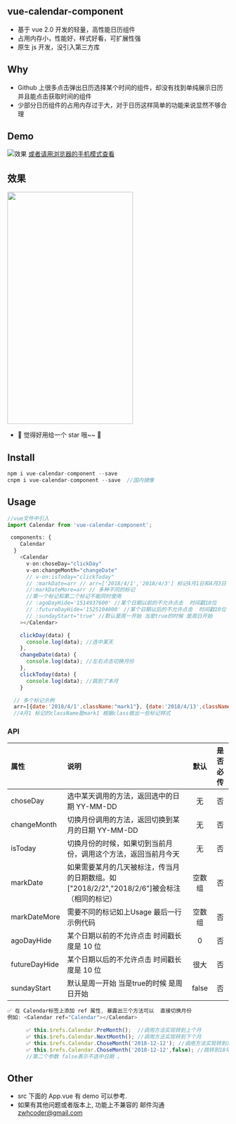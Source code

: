 ## vue-calendar-component

* 基于 vue 2.0 开发的轻量，高性能日历组件
* 占用内存小，性能好，样式好看，可扩展性强
* 原生 js 开发，没引入第三方库

## Why

* Github 上很多点击弹出日历选择某个时间的组件，却没有找到单纯展示日历并且能点击获取时间的组件
* 少部分日历组件的占用内存过于大，对于日历这样简单的功能来说显然不够合理

## Demo

![效果](https://zwhgithub.github.io/vue-calendar/dist/1510652959.png) [或者请用浏览器的手机模式查看](https://zwhgithub.github.io/vue-calendar/dist/#/)

## 效果

<img width="286" height="528" src="https://zwhgithub.github.io/vue-calendar/dist/WechatIMG4885.jpeg"/>

* 🎉 觉得好用给一个 star 哦~~ 🎉

## Install

```javascript
npm i vue-calendar-component --save
cnpm i vue-calendar-component --save  //国内镜像
```

## Usage

```javascript
//vue文件中引入
import Calendar from 'vue-calendar-component';

 components: {
    Calendar
  }
    <Calendar
      v-on:choseDay="clickDay"
      v-on:changeMonth="changeDate"
      // v-on:isToday="clickToday"
      // :markDate=arr // arr=['2018/4/1','2018/4/3'] 标记4月1日和4月3日 简单标记
      //:markDateMore=arr // 多种不同的标记
      //第一个标记和第二个标记不能同时使用
      // :agoDayHide='1514937600' //某个日期以前的不允许点击  时间戳10位
      // :futureDayHide='1525104000' //某个日期以后的不允许点击  时间戳10位
      // :sundayStart="true" //默认是周一开始 当是true的时候 是周日开始
    ></Calendar>

    clickDay(data) {
      console.log(data); //选中某天
    },
    changeDate(data) {
      console.log(data); //左右点击切换月份
    },
    clickToday(data) {
      console.log(data); //跳到了本月
    }

  // 多个标记示例
  arr=[{date:'2018/4/1',className:"mark1"}, {date:'2018/4/13',className:"mark2"}];
  //4月1 标记的className是mark1 根据class做出一些标记样式
```

### API

| 属性           | 说明                                                         |  默认  | 是否必传 |
| :------------- | :----------------------------------------------------------- | :----: | :------: |
| choseDay       | 选中某天调用的方法，返回选中的日期 YY-MM-DD                  |   无   |    否    |
| changeMonth    | 切换月份调用的方法，返回切换到某月的日期 YY-MM-DD            |   无   |    否    |
| isToday        | 切换月份的时候，如果切到当前月份，调用这个方法，返回当前月今天 |   无   |    否    |
| markDate      | 如果需要某月的几天被标注，传当月的日期数组。如["2018/2/2","2018/2/6"]被会标注（相同的标记） | 空数组 |    否    |
| markDateMore   | 需要不同的标记如上Usage 最后一行示例代码                     | 空数组 |    否    |
| agoDayHide     | 某个日期以前的不允许点击 时间戳长度是 10 位                  |   0    |    否    |
| futureDayHide  | 某个日期以后的不允许点击 时间戳长度是 10 位                  |  很大  |    否    |
| sundayStart  | 默认是周一开始 当是true的时候 是周日开始               |  false  |    否    |

```javascript
✅ 在 Calendar标签上添加 ref 属性, 暴露出三个方法可以  直接切换月份
例如: <Calendar ref="Calendar"></Calendar>

      ✅ this.$refs.Calendar.PreMonth();  //调用方法实现转到上个月
      ✅ this.$refs.Calendar.NextMonth(); //调用方法实现转到下个月
      ✅ this.$refs.Calendar.ChoseMonth('2018-12-12'); //调用方法实现转到某个月
      ✅ this.$refs.Calendar.ChoseMonth('2018-12-12',false); //跳转到18年12月12日 但是不选中当天
      //第二个参数 false表示不选中日期 。
```

## Other

* src 下面的 App.vue 有 demo 可以参考.
* 如果有其他问题或者版本上, 功能上不兼容的 邮件沟通 zwhcoder@gmail.com
